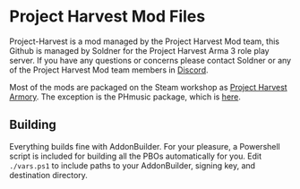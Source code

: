 # Project Harvest Mod Files

Project-Harvest is a mod managed by the Project Harvest Mod team, this Github is managed by Soldner for the Project Harvest Arma 3 role play server. If you have any questions or concerns please contact Soldner or any of the Project Harvest Mod team members in [Discord](https://discord.gg/MTSJ2pY2tV).

Most of the mods are packaged on the Steam workshop as [Project Harvest Armory](https://steamcommunity.com/sharedfiles/filedetails/?id=2715645405). The exception is the PHmusic package, which is [here](https://steamcommunity.com/sharedfiles/filedetails/?id=2783080572).

## Building

Everything builds fine with AddonBuilder. For your pleasure, a Powershell script is included for building all the PBOs automatically for you. Edit `./vars.ps1` to include paths to your AddonBuilder, signing key, and destination directory.
